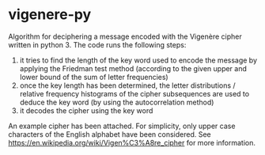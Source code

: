 # vigenere-py
Algorithm for deciphering a message encoded with the Vigenère cipher written in python 3.
The code runs the following steps:
1. it tries to find the length of the key word used to encode the message by applying the Friedman test method (according to the given upper and lower bound of the sum of letter frequencies)
2. once the key length has been determined, the letter distributions / relative frequency histograms of the cipher subsequences are used to deduce the key word (by using the autocorrelation method)
3. it decodes the cipher using the key word

An example cipher has been attached. For simplicity, only upper case characters of the English alphabet have been considered. See https://en.wikipedia.org/wiki/Vigen%C3%A8re_cipher for more information.


